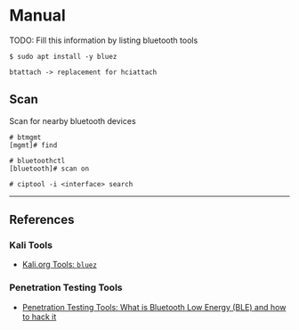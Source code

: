 # Manual

TODO: Fill this information by listing bluetooth tools

```
$ sudo apt install -y bluez
```

```
btattach -> replacement for hciattach
```

## Scan

Scan for nearby bluetooth devices

```
# btmgmt
[mgmt]# find

# bluetoothctl
[bluetooth]# scan on
```

```
# ciptool -i <interface> search
```

---
## References

### Kali Tools

- [Kali.org Tools: `bluez`](https://www.kali.org/tools/bluez/)

### Penetration Testing Tools

- [Penetration Testing Tools: What is Bluetooth Low Energy (BLE) and how to hack it](https://miloserdov.org/?p=3405)